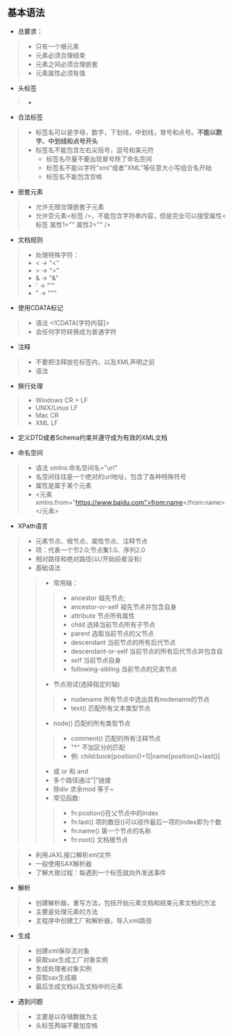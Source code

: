 ##	基本语法
*	总要求：
>	*	只有一个根元素
>	*	元素必须合理结束
>	*	元素之间必须合理嵌套
>	*	元素属性必须有值

*	头标签
>	*	<?xml version="1.0" encoding="UTF-8" standalone="yes"?>

*	合法标签
>	*	标签名可以是字母，数字，下划线，中划线，冒号和点号。**不能以数字、中划线和点号开头**
> *	标签名不能包含左右尖括号，逗号和美元符
>	*	标签名尽量不要出现冒号除了命名空间
>	*	标签名不能以字符"xml“或者"XML”等任意大小写组合名开始
>	*	标签名不能包含空格

*	嵌套元素
>	*	允许无限合理嵌套子元素
>	*	允许空元素<标签 />，不能包含字符串内容，但是完全可以接受属性<标签 属性1="" 属性2="" />

*	文档规则
>	*	处理特殊字符：
>	*	&lt;		->	"<"
>	*	&gt;		->	">"
>	*	&amp;	->	"&"
>	*	&apos;	->	"'"
>	*	&quot;	->	"""

*	使用CDATA标记
>	*	语法	<!CDATA[字符内容]>
>	*	会任何字符转换成为普通字符

*	注释
>	*	不要把注释放在标签内，以及XML声明之前
>	*	语法	<!--注释内容-->

*	换行处理
>	*	Windows	CR + LF
>	*	UNIX/Linux	LF
>	*	Mac	CR
>	*	XML	LF

*	定义DTD或者Schema约束并遵守成为有效的XML文档

*	命名空间
>	*	语法	xmlns:命名空间名="url"	
>	*	名空间往往是一个绝对的url地址，包含了各种特殊符号
>	*	属性是属于某个元素
>	*	<元素 xmlns:from="https://www.baidu.com"><from:name></from:name></元素>

*	XPath语言
>	*	元素节点、根节点、属性节点、注释节点
>	*	项：代表一个节2.0;节点集1.0、序列2.0
>	*	相对路径和绝对路径(以/开始前者没有)
>	*	基础语法
>>	*	常用轴：
>>>	*	ancestor	祖先节点;
>>>	*	ancestor-or-self	祖先节点并包含自身
>>>	*	attribute	节点所有属性
>>>	*	child 选择当前节点所有子节点
>>>	*	parent	选取当前节点的父节点
>>>	*	descendant	当前节点的所有后代节点
>>>	*	descendant-or-self	当前节点的所有后代节点并包含自
>>>	*	self	当前节点自身
>>>	*	following-sibling	当前节点的兄弟节点
>>	*	节点测试(选择指定的轴)
>>>	*	nodename	所有节点中选出具有nodename的节点
>>>	*	text()	匹配所有文本类型节点	
>>	*	node()	匹配的所有类型节点
>>>	*	comment()	匹配的所有注释节点
>>>	*	"*"	不加区分的匹配
>>>	*	例:	child:book[position()=1]|name[position()=last()]
>>	*	或 or 和 and
>>	*	多个路径通过"|"链接
>>	*	除div	求余mod	等于=
>>	*	常见函数:
>>>	*	fn:postion()在父节点中的index
>>>	*	fn:last()	项的数目()可以视作最后一项的index即为个数
>>>	*	fn:name()	第一个节点的名称
>>>	*	fn:root()	文档根节点

>	*	利用JAXL接口解析xml文件
>	*	一般使用SAX解析器
>	*	了解大致过程：每遇到一个标签就向外发送事件

*	解析
>	*	创建解析器，重写方法，包括开始元素文档和结束元素文档的方法
>	*	主要是处理元素的方法
>	*	主程序中创建工厂和解析器，导入xml路径

*	生成
>	*	创建xml保存流对象
>	*	获取sax生成工厂对象实例
>	*	生成处理者对象实例
>	*	获取sax生成器
>	*	最后生成文档以及文档中的元素

*	遇到问题
>	*	主要是以存储数据为主
>	*	头标签两端不要加空格